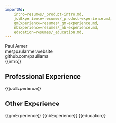 ```yaml
---
importMd: 
    intro=resumes/_product-intro.md,
    jobExperience=resumes/_product-experience.md,
    gmExperience=resumes/_gm-experience.md,
    nbExperience=resumes/_nb-experience.md,
    education=resumes/_education.md,
---
```


<div id="header">
    <section id="name">Paul Armer</section>
    <aside id="email">me@paularmer.website</aside>
    <aside id="github">github.com/paulllama</aside>
</div>
{{intro}}
<div id="experience">
    <div id="main-column">
        <h2>Professional Experience</h2>
        {{jobExperience}}
    </div>
    <div id="side-column">
        <h2>Other Experience</h2>
        {{gmExperience}}
        {{nbExperience}}
        {{education}}
    </div>
</div>

